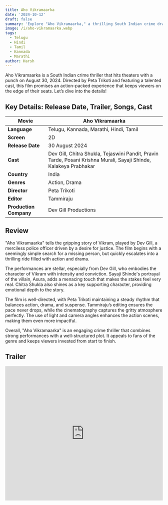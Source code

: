 ```yaml
---
title: Aho Vikramaarka
date: '2024-10-12'
draft: false
summary: 'Explore "Aho Vikramaarka," a thrilling South Indian crime drama flim'
image: /i/aho-vikramaarka.webp
tags:
  - Telugu
  - Hindi
  - Tamil
  - Kannada
  - Marathi
author: Harsh
---
```


Aho Vikramaarka is a South Indian crime thriller that hits theaters with a punch on August 30, 2024. Directed by Peta Trikoti and featuring a talented cast, this film promises an action-packed experience that keeps viewers on the edge of their seats. Let’s dive into the details!

## Key Details: Release Date, Trailer, Songs, Cast

| **Movie**              | Aho Vikramaarka                                                                                                   |
| ---------------------- | ----------------------------------------------------------------------------------------------------------------- |
| **Language**           | Telugu, Kannada, Marathi, Hindi, Tamil                                                                            |
| **Screen**             | 2D                                                                                                                |
| **Release Date**       | 30 August 2024                                                                                                    |
| **Cast**               | Dev Gill, Chitra Shukla, Tejaswini Pandit, Pravin Tarde, Posani Krishna Murali, Sayaji Shinde, Kalakeya Prabhakar |
| **Country**            | India                                                                                                             |
| **Genres**             | Action, Drama                                                                                                     |
| **Director**           | Peta Trikoti                                                                                                      |
| **Editor**             | Tammiraju                                                                                                         |
| **Production Company** | Dev Gill Productions                                                                                              |

## Review

"Aho Vikramaarka" tells the gripping story of Vikram, played by Dev Gill, a merciless police officer driven by a desire for justice. The film begins with a seemingly simple search for a missing person, but quickly escalates into a thrilling ride filled with action and drama.

The performances are stellar, especially from Dev Gill, who embodies the character of Vikram with intensity and conviction. Sayaji Shinde's portrayal of the villain, Asura, adds a menacing touch that makes the stakes feel very real. Chitra Shukla also shines as a key supporting character, providing emotional depth to the story.

The film is well-directed, with Peta Trikoti maintaining a steady rhythm that balances action, drama, and suspense. Tammiraju’s editing ensures the pace never drops, while the cinematography captures the gritty atmosphere perfectly. The use of light and camera angles enhances the action scenes, making them even more impactful.

Overall, "Aho Vikramaarka" is an engaging crime thriller that combines strong performances with a well-structured plot. It appeals to fans of the genre and keeps viewers invested from start to finish.

## Trailer

<iframe width="100%" height="430" src="https://www.youtube.com/embed/mw8dyLF6cY8?si=IvrgfrIP7D5vfXz4" title={title} frameborder="0" allow="accelerometer; autoplay; clipboard-write; encrypted-media; gyroscope; picture-in-picture; web-share" referrerpolicy="strict-origin-when-cross-origin" allowfullscreen loading="lazy"></iframe>
